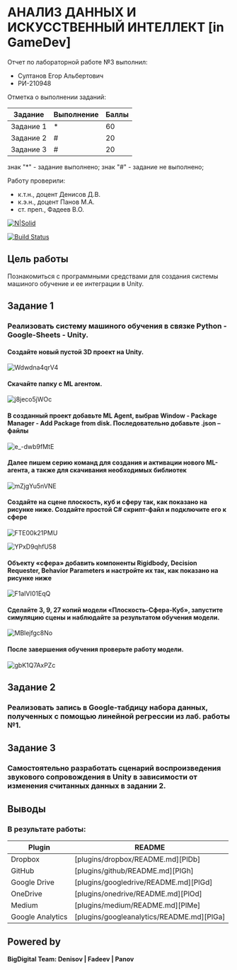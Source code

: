 # АНАЛИЗ ДАННЫХ И ИСКУССТВЕННЫЙ ИНТЕЛЛЕКТ [in GameDev]
Отчет по лабораторной работе №3 выполнил:
- Султанов Егор Альбертович
- РИ-210948

Отметка о выполнении заданий:

| Задание | Выполнение | Баллы |
| ------ | ------ | ------ |
| Задание 1 | * | 60 |
| Задание 2 | # | 20 |
| Задание 3 | # | 20 |

знак "*" - задание выполнено; знак "#" - задание не выполнено;

Работу проверили:
- к.т.н., доцент Денисов Д.В.
- к.э.н., доцент Панов М.А.
- ст. преп., Фадеев В.О.

[![N|Solid](https://cldup.com/dTxpPi9lDf.thumb.png)](https://nodesource.com/products/nsolid)

[![Build Status](https://travis-ci.org/joemccann/dillinger.svg?branch=master)](https://travis-ci.org/joemccann/dillinger)


## Цель работы
Познакомиться с программными средствами для создания системы машиного обучение и ее интеграции в Unity.
## Задание 1
### Реализовать систему машиного обучения в связке Python - Google-Sheets - Unity.

#### Создайте новый пустой 3D проект на Unity.
![Wdwdna4qrV4](https://user-images.githubusercontent.com/91984484/196927165-0b70f4c1-05d9-49f9-9af2-e720d5f9c1f8.jpg)
#### Скачайте папку с ML агентом.
![j8jeco5jWOc](https://user-images.githubusercontent.com/91984484/196927344-71575d2a-ac17-40d2-ab86-96d9192b500a.jpg)
#### В созданный проект добавьте ML Agent, выбрав Window - Package Manager - Add Package from disk. Последовательно добавьте .json – файлы
![e_-dwb9fMtE](https://user-images.githubusercontent.com/91984484/196927460-cfeea5b3-4f6e-40df-929e-457d70e71931.jpg)
#### Далее пишем серию команд для создания и активации нового ML-агента, а также для скачивания необходимых библиотек
![mZjgYu5nVNE](https://user-images.githubusercontent.com/91984484/196927556-37e9139c-3cab-4750-a733-b4f0338c0a71.jpg)
#### Создайте на сцене плоскость, куб и сферу так, как показано на рисунке ниже. Создайте простой C# скрипт-файл и подключите его к сфере
![FTE00k21PMU](https://user-images.githubusercontent.com/91984484/196927869-b890e77e-de0c-4606-805e-32b5588ffe4a.jpg)


![YPxD9qhfU58](https://user-images.githubusercontent.com/91984484/196927919-3cf56faa-027f-4f04-9398-6b6c0a2e147e.jpg)
#### Объекту «сфера» добавить компоненты Rigidbody, Decision Requester, Behavior Parameters и настройте их так, как показано на рисунке ниже
![F1aIVI01EqQ](https://user-images.githubusercontent.com/91984484/196928053-9421cea6-8b1a-40f1-a826-21a6fc9d917a.jpg)
#### Сделайте 3, 9, 27 копий модели «Плоскость-Сфера-Куб», запустите симуляцию сцены и наблюдайте за результатом обучения модели.
![MBlejfgc8No](https://user-images.githubusercontent.com/91984484/196928438-d1e667d8-0eb4-4a35-b951-1687378628f5.jpg)
#### После завершения обучения проверьте работу модели.
![gbK1Q7AxPZc](https://user-images.githubusercontent.com/91984484/196928544-6eea9a18-8088-4320-b2ff-12bbf56cb101.jpg)

## Задание 2
### Реализовать запись в Google-табдицу набора данных, полученных с помощью линейной регрессии из лаб. работы №1.



## Задание 3
### Самостоятельно разработать сценарий воспроизведения звукового сопровождения в Unity в зависимости от изменения считанных данных в задании 2.

## Выводы
### В результате работы:



| Plugin | README |
| ------ | ------ |
| Dropbox | [plugins/dropbox/README.md][PlDb] |
| GitHub | [plugins/github/README.md][PlGh] |
| Google Drive | [plugins/googledrive/README.md][PlGd] |
| OneDrive | [plugins/onedrive/README.md][PlOd] |
| Medium | [plugins/medium/README.md][PlMe] |
| Google Analytics | [plugins/googleanalytics/README.md][PlGa] |

## Powered by

**BigDigital Team: Denisov | Fadeev | Panov**
